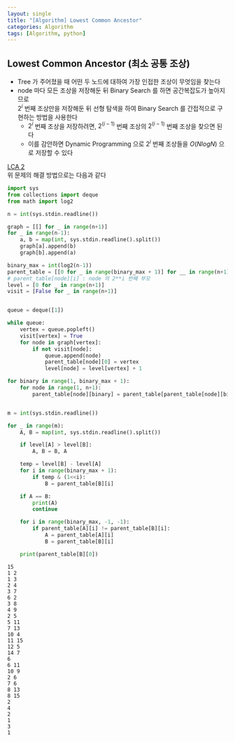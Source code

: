 ```yaml
---
layout: single
title: "[Algorithm] Lowest Common Ancestor"
categories: Algorithm
tags: [Algorithm, python]
---
```



## Lowest Common Ancestor (최소 공통 조상)
- Tree 가 주어졌을 때 어떤 두 노드에 대하여 가장 인접한 조상이 무엇임을 찾는다
- node 마다 모든 조상을 저장해둔 뒤 Binary Search 를 하면 공간복잡도가 높아지므로  <br>
  $2^i$ 번째 조상만을 저장해둔 뒤 선형 탐색을 하여 Binary Search 를 간접적으로 구현하는 방법을 사용한다
  - $2^i$ 번째 조상을 저장하려면, $2^(i-1)$ 번째 조상의 $2^(i-1)$ 번째 조상을 찾으면 된다
  - 이를 감안하면 Dynamic Programming 으로 $2^i$ 번째 조상들을 $O(N log N)$ 으로 저장할 수 있다
  
[LCA 2](https://www.acmicpc.net/problem/11438) <br>
위 문제의 해결 방법으로는 다음과 같다


```python
import sys
from collections import deque
from math import log2

n = int(sys.stdin.readline())

graph = [[] for _ in range(n+1)]
for _ in range(n-1):
    a, b = map(int, sys.stdin.readline().split())
    graph[a].append(b)
    graph[b].append(a)

binary_max = int(log2(n-1))
parent_table = [[0 for _ in range(binary_max + 1)] for __ in range(n+1)]
# parent_table[node][i] : node 의 2**i 번째 부모
level = [0 for _ in range(n+1)]
visit = [False for _ in range(n+1)]


queue = deque([1])

while queue:
    vertex = queue.popleft()
    visit[vertex] = True
    for node in graph[vertex]:
        if not visit[node]:
            queue.append(node)
            parent_table[node][0] = vertex
            level[node] = level[vertex] + 1

for binary in range(1, binary_max + 1):
    for node in range(1, n+1):
        parent_table[node][binary] = parent_table[parent_table[node][binary - 1]][binary - 1]


m = int(sys.stdin.readline())

for _ in range(m):
    A, B = map(int, sys.stdin.readline().split())

    if level[A] > level[B]:
        A, B = B, A

    temp = level[B] - level[A]
    for i in range(binary_max + 1):
        if temp & (1<<i):
            B = parent_table[B][i]

    if A == B:
        print(A)
        continue

    for i in range(binary_max, -1, -1):
        if parent_table[A][i] != parent_table[B][i]:
            A = parent_table[A][i]
            B = parent_table[B][i]

    print(parent_table[B][0])
```

    15
    1 2
    1 3
    2 4
    3 7
    6 2
    3 8
    4 9
    2 5
    5 11
    7 13
    10 4
    11 15
    12 5
    14 7
    6
    6 11
    10 9
    2 6
    7 6
    8 13
    8 15
    2
    4
    2
    1
    3
    1
